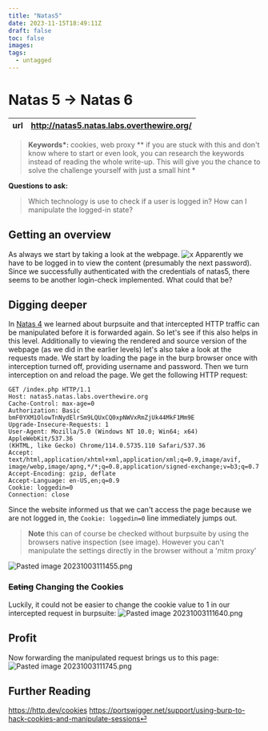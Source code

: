 ```yaml
---
title: "Natas5"
date: 2023-11-15T18:49:11Z
draft: false
toc: false
images:
tags: 
  - untagged
---
```

# Natas 5 -> Natas 6

| url | http://natas5.natas.labs.overthewire.org/ | 
|---| -- |

> **Keywords\*:** cookies, web proxy
> *\*  if you are stuck with this and don't know where to start or even look, you can research the keywords instead of reading the whole write-up. This will give you the chance to solve the challenge yourself with just a small hint *

 **Questions to ask:**
> Which technology is use to check if a user is logged in?
> How can I manipulate the logged-in state?

## Getting an overview
As always we start by taking a look at the webpage.
![x](/Pasted%20image%2020231003110953.png)
Apparently we have to be logged in to view the content (presumably the next password). Since we successfully authenticated with the credentials of natas5, there seems to be another login-check implemented. What could that be? 

## Digging deeper
In [Natas 4](/Natas%204.md) we learned about burpsuite and that intercepted HTTP traffic can be manipulated before it is forwarded again. So let's see if this also helps in this level.
Additionally to viewing the rendered and source version of the webpage (as we did in the earlier levels) let's also take a look at the requests made. 
We start by loading the page in the burp browser once with interception turned off, providing username and password. 
Then we turn interception on and reload the page.
We get the following HTTP request:
```
GET /index.php HTTP/1.1
Host: natas5.natas.labs.overthewire.org
Cache-Control: max-age=0
Authorization: Basic bmF0YXM1OlowTnNydElrSm9LQUxCQ0xpNWVxRmZjUk44MkF1Mm9E
Upgrade-Insecure-Requests: 1
User-Agent: Mozilla/5.0 (Windows NT 10.0; Win64; x64) AppleWebKit/537.36
(KHTML, like Gecko) Chrome/114.0.5735.110 Safari/537.36
Accept: text/html,application/xhtml+xml,application/xml;q=0.9,image/avif,
image/webp,image/apng,*/*;q=0.8,application/signed-exchange;v=b3;q=0.7
Accept-Encoding: gzip, deflate
Accept-Language: en-US,en;q=0.9
Cookie: loggedin=0
Connection: close
```

Since the website informed us that we can't access the page because we are not logged in, the `Cookie: loggedin=0` line immediately jumps out.

> **Note** this can of course be checked without burpsuite by using the browsers native inspection (see image). However you can't manipulate the settings directly in the browser without a 'mitm proxy'

![Pasted image 20231003111455.png](/Pasted%20image%2020231003111455.png)

### ~~Eating~~ Changing the Cookies
Luckily, it could not be easier to change the cookie value to 1 in our intercepted request in burpsuite:
![Pasted image 20231003111640.png](/Pasted%20image%2020231003111640.png)

## Profit
Now forwarding the manipulated request brings us to this page:
![Pasted image 20231003111745.png](/Pasted%20image%2020231003111745.png)

## Further Reading
https://http.dev/cookies
https://portswigger.net/support/using-burp-to-hack-cookies-and-manipulate-sessions⏎   
